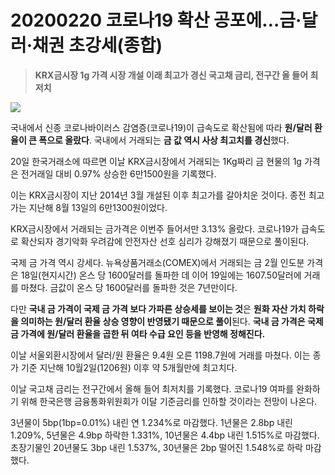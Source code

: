 # 20200220 코로나19 확산 공포에…금·달러·채권 초강세(종합)

> **KRX금시장 1g 가격 시장 개설 이래 최고가 경신
> 국고채 금리, 전구간 올 들어 최저치**



![](https://imgnews.pstatic.net/image/421/2020/02/20/0004475073_001_20200220184512408.jpg?type=w647)



국내에서 신종 코로나바이러스 감염증(코로나19)이 급속도로 확산됨에 따라 **원/달러 환율이 큰 폭으로 올랐다**. 국내에서 거래되는 **금 값 역시 사상 최고치를 경신**했다.

20일 한국거래소에 따르면 이날 KRX금시장에서 거래되는 1Kg짜리 금 현물의 1g 가격은 전거래일 대비 0.97% 상승한 6만1500원을 기록했다.

이는 KRX금시장이 지난 2014년 3월 개설된 이후 최고가를 갈아치운 것이다. 종전 최고가는 지난해 8월 13일의 6만1300원이었다.

KRX금시장에서 거래되는 금가격은 이번주 들어서만 3.13% 올랐다. 코로나19가 급속도로 확산되자 경기악화 우려감에 안전자산 선호 심리가 강해졌기 때문으로 풀이된다.

국제 금 가격 역시 강세다. 뉴욕상품거래소(COMEX)에서 거래되는 금 2월 인도분 가격은 18일(현지시간) 온스 당 1600달러를 돌파한 데 이어 19일에는 1607.50달러에 거래를 마쳤다. 금값이 온스 당 1600달러를 돌파한 것은 7년만이다.

다만 **국내 금 가격이 국제 금 가격 보다 가파른 상승세를 보이는 것**은 **원화 자산 가치 하락을 의미하는 원/달러 환율 상승 영향이 반영됐기 때문으로 풀이**된다. **국내 금 가격은 국제 금 가격에 원/달러 환율을 곱한 뒤 여타 수급 요인 등을 반영해 정해진다.**

이날 서울외환시장에서 달러/원 환율은 9.4원 오른 1198.7원에 거래를 마쳤다. 이는 종가 기준 지난해 10월2일(1206원) 이후 약 5개월만에 최고치다.

이날 국고채 금리는 전구간에서 올해 들어 최저치를 기록했다. 코로나19 여파를 완화하기 위해 한국은행 금융통화위원회가 이달 기준금리를 인하할 것이라는 전망이 나온다.

3년물이 5bp(1bp=0.01%) 내린 연 1.234%로 마감했다. 1년물은 2.8bp 내린 1.209%, 5년물은 4.9bp 하락한 1.331%, 10년물은 4.4bp 내린 1.515%로 마감했다. 초장기물인 20년물도 3bp 내린 1.537%, 30년물은 2bp 떨어진 1.548%로 하락 마감했다.